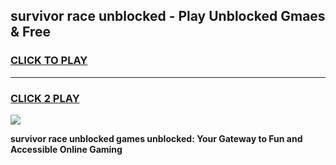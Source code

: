 
## survivor race unblocked - Play Unblocked Gmaes & Free
<h3>
<a href="https://news.freeplayer.one?title=survivor_race_unblocked&ref=23F">CLICK TO PLAY</a></h3>
<hr>

<h3>
<a href="https://news.freeplayer.one?title=survivor_race_unblocked&ref=23F">CLICK 2 PLAY</a>
  
</h3>

<a href="https://news.freeplayer.one?title=survivor_race_unblocked&ref=23F/"><img src="https://clearcache.store/games.png"></a>


**survivor race unblocked games unblocked: Your Gateway to Fun and Accessible Online Gaming**
